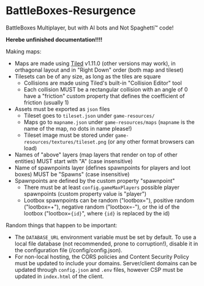 # BattleBoxes-Resurgence
BattleBoxes Multiplayer, but with AI bots and Not Spaghetti™ code!



**Herebe unfinished documentation!!!!**

Making maps:
- Maps are made using [Tiled](https://www.mapeditor.org/) v1.11.0 (other versions may work), in orthagonal layout and in "Right Down" order (both map and tileset)
- Tilesets can be of any size, as long as the tiles are square
  - Collisions are made using Tiled's built-in "Collision Editor" tool
  - Each collision MUST be a rectangular collision with an angle of 0 have a "friction" custom property that defines the coefficient of friction (usually 1)
- Assets must be exported as `json` files
  - Tileset goes to `tileset.json` under `game-resources/`
  - Maps go to `mapname.json` under `game-resources/maps` (`mapname` is the name of the map, no dots in name please!)
  - Tileset image must be stored under `game-resources/textures/tileset.png` (or any other format browsers can load)
- Names of "above" layers (map layers that render on top of other entities) MUST start with "A" (case insensitive)
- Name of spawnpoints layer (defines spawnpoints for players and loot boxes) MUST be "Spawns" (case insensitive)
- Spawnpoints are defined by the custom property "spawnpoint"
  - There must be at least `config.gameMaxPlayers` possible player spawnpoints (custom property value is "player")
  - Lootbox spawnpoints can be random ("lootbox="), positive random ("lootbox=+"), negative random ("lootbox=-"), or the id of the lootbox ("lootbox=`{id}`", where `{id}` is replaced by the id)

Random things that happen to be important:
* The `DATABASE_URL` environment variable must be set by default. To use a local file database (not recommended, prone to corruption!), disable it in the configuration file (/config/config.json).
* For non-local hosting, the CORS policies and Content Security Policy must be updated to include your domains. Server/client domains can be updated through `config.json` and `.env` files, however CSP must be updated in `index.html` of the client.